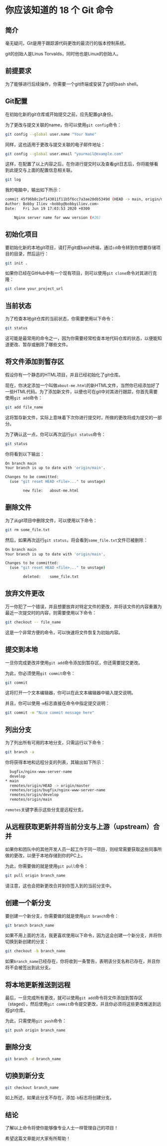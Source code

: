 # 你应该知道的 18 个 Git 命令

## 简介

毫无疑问，Git是用于跟踪源代码更改的最流行的版本控制系统。

git的创始人是Linus Torvalds，同时他也是Linux的创始人。

## 前提要求

为了能够进行后续操作，你需要一个git终端或安装了git的bash shell。

## Git配置

在初始化新的git仓库或开始提交之前，应先配置git身份。

为了更改与提交关联的name，你可以使用`git config`命令：

```bash
git config --global user.name "Your Name"
```

同样，这也适用于更改与提交关联的电子邮件地址：

```bash
git config --global user.email "yourmail@example.com"
```

这样，在配置了以上内容之后，在你进行提交时以及查看git日志后，你将能够看到此提交与上面的配置信息相关联。

```bash
git log
```

我的电脑中，输出如下所示：

```bash
commit 45f96b8c2ef143011f11b5f6cc7a3ae20db5349d (HEAD -> main, origin/master, origin/HEAD)
Author: Bobby Iliev <bobby@bobbyiliev.com>
Date:   Fri Jun 19 17:03:53 2020 +0300

    Nginx server name for www version (#26)
```

## 初始化项目

要初始化新的本地git项目，请打开git或bash终端，通过`cd`命令转到你想要存储项目的目录，然后运行：

```bash
git init .
```

如果你已经在GitHub中有一个现有项目，则可以使用`git clone`命令对其进行克隆：

```bash
git clone your_project_url
```

## 当前状态

为了检查本地git仓库的当前状态，你需要使用以下命令：

```bash
git status
```

这可能是最常用的命令之一，因为你需要经常检查本地代码仓库的状态，以便能知道更改、暂存或删除了哪些文件。

## 将文件添加到暂存区

假设你有一个静态的HTML项目，并且已经初始化了git仓库。

现在，你决定添加一个叫做`about-me.html`的新HTML文件，当然你已经添加好了一些HTML代码。为了添加新文件，以便也可在git中对其进行跟踪，你首先需要使用`git add`命令：

```bash
git add file_name
```

这将暂存新文件，实际上意味着下次你进行提交时，所做的更改将成为提交的一部分。

为了确认这一点，你可以再次运行`git status`命令：

```bash
git status
```

你将看到以下输出：

```bash
On branch main
Your branch is up to date with 'origin/main'.

Changes to be committed:
  (use "git reset HEAD <file>..." to unstage)

        new file:   about-me.html
```

## 删除文件

为了从git项目中删除文件，可以使用以下命令：

```bash
git rm some_file.txt
```

然后，如果再次运行`git status`，将会看到`some_file.txt`文件已被删除：

```bash
On branch main
Your branch is up to date with 'origin/main'.

Changes to be committed:
  (use "git reset HEAD <file>..." to unstage)

        deleted:    some_file.txt
```

## 放弃文件更改

万一你犯了一个错误，并且想要放弃对特定文件的更改，并将该文件的内容重置为最近一次提交时的内容，则需要使用以下命令：

```bash
git checkout -- file_name
```

这是一个非常方便的命令，可以快速将文件恢复为初始内容。

## 提交到本地

一旦你完成更改并使用`git add`命令添加到暂存区，你还需要提交更改。

为此，你必须使用`git commit`命令：

```bash
git commit
```

这将打开一个文本编辑器，你可以在此文本编辑器中输入提交说明。

并且，你可以使用`-m`标志直接在命令中指定提交说明：

```bash
git commit -m "Nice commit message here"
```

## 列出分支

为了列出所有可用的本地分支，只需运行以下命令：

```bash
git branch -a
```

你将获得本地和远程分支的列表，其输出如下所示：

```bash
  bugfix/nginx-www-server-name
  develop
* main
  remotes/origin/HEAD -> origin/master
  remotes/origin/bugfix/nginx-www-server-name
  remotes/origin/develop
  remotes/origin/main
```

`remotes`关键字表示这些分支是远程分支。

## 从远程获取更新并将当前分支与上游（upstream）合并

如果你和团队中的其他开发人员一起工作于同一项目，则经常需要获取这些同事所做的更改，以便于本地存储到你的PC上。

为此，你需要做的就是使用`git pull`命令：

```bash
git pull origin branch_name
```

请注意，这也会把新更改合并到你签入到的当前分支中。

## 创建一个新分支

要创建一个新分支，你需要做的就是使用`git branch`命令：

```bash
git branch branch_name
```

如果不用上面的方法，我更喜欢使用以下命令，因为这会创建一个新分支，并将你切换到新创建的分支：

```bash
git checkout -b branch_name
```

如果`branch_name`已经存在，你将收到一条警告，表明该分支名称已存在，并且你将不会被签出到此分支。

## 将本地更新推送到远程

最后，一旦完成所有更改，就可以使用`git add`命令将文件添加到暂存区（staged），然后使用`git commit`命令提交更改，并且你必须将这些更改推送到远程git仓库。

为此，只需使用`git push`命令：

```bash
git push origin branch_name
```

## 删除分支

```bash
git branch -d branch_name
```

## 切换到新分支

```bash
git checkout branch_name
```

如上所述，如果此分支不存在，添加`-b`标志将创建分支。

## 结论

了解以上命令将使你能够像专业人士一样管理自己的项目！

希望这篇文章能对大家有所帮助！